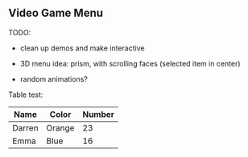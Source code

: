 
Video Game Menu
---------------

TODO:

- clean up demos and make interactive

- 3D menu idea:  prism, with scrolling faces (selected item in center)

- random animations?


Table test:

Name   | Color | Number
-------|-------|-------
Darren | Orange|  23
Emma   | Blue  |  16



